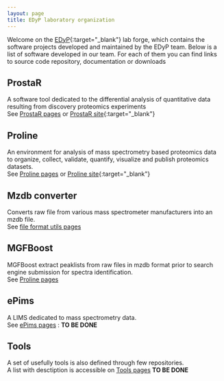 ```yaml
---
layout: page
title: EDyP laboratory organization
---
```


Welcome on the [EDyP](https://edyp.fr){:target="_blank"}  lab forge, which contains the software projects developed and maintained by the EDyP team. Below is a list of software developed in our team. For each of them you can find links to source code repository, documentation or downloads 

## ProstaR
 
A software tool dedicated to the differential analysis of quantitative data resulting from discovery proteomics experiments  
See [ProstaR pages](pages/ProstaR.md) or  [ProstaR site](https://www.prostar-proteomics.org/){:target="_blank"}

## Proline

An environment for analysis of mass spectrometry based proteomics data to organize, collect,  validate, quantify, visualize and publish proteomics datasets.  
See [Proline pages](pages/Proline.md) or  [Proline site](http://www.profiproteomics.fr/proline){:target="_blank"}

## Mzdb converter

Converts raw file from various mass spectrometer manufacturers into an mzdb file.  
See [file format utils pages](pages/FormatUtil.md)

## MGFBoost

MGFBoost extract peaklists from raw files in mzdb format prior to search engine submission for spectra identification.  
See [Proline pages](pages/Proline.md)

## ePims

A LIMS dedicated to mass spectrometry data.  
See [ePims pages](pages/epims.md) : **TO BE DONE**

## Tools

A set of usefully tools is also defined through few repositories.  
A list with desctiption is accessible on [Tools pages](pages/Tools.md)   **TO BE DONE**